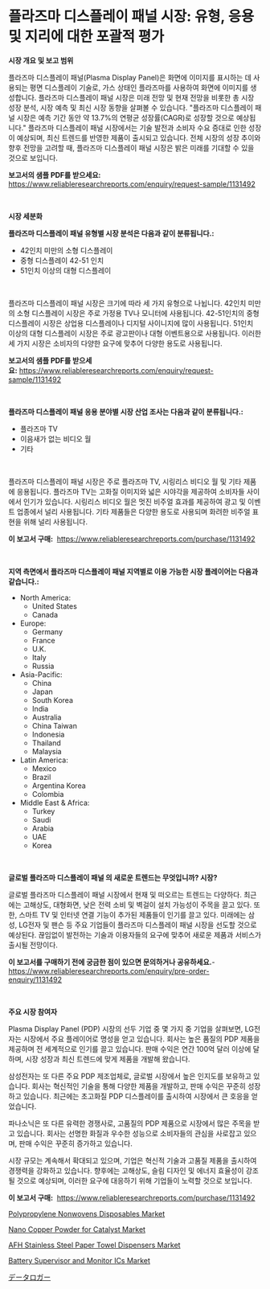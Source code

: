 <p><h1>플라즈마 디스플레이 패널 시장: 유형, 응용 및 지리에 대한 포괄적 평가</h1></p><p><strong>시장 개요 및 보고 범위</strong></p>
<p><p>플라즈마 디스플레이 패널(Plasma Display Panel)은 화면에 이미지를 표시하는 데 사용되는 평면 디스플레이 기술로, 가스 상태인 플라즈마를 사용하여 화면에 이미지를 생성합니다. 플라즈마 디스플레이 패널 시장은 미래 전망 및 현재 전망을 비롯한 총 시장 성장 분석, 시장 예측 및 최신 시장 동향을 살펴볼 수 있습니다. "플라즈마 디스플레이 패널 시장은 예측 기간 동안 약 13.7%의 연평균 성장률(CAGR)로 성장할 것으로 예상됩니다." 플라즈마 디스플레이 패널 시장에서는 기술 발전과 소비자 수요 증대로 인한 성장이 예상되며, 최신 트렌드를 반영한 제품이 출시되고 있습니다. 전체 시장의 성장 추이와 향후 전망을 고려할 때, 플라즈마 디스플레이 패널 시장은 밝은 미래를 기대할 수 있을 것으로 보입니다.</p></p>
<p><strong>보고서의 샘플 PDF를 받으세요:</strong> <a href="https://www.reliableresearchreports.com/enquiry/request-sample/1131492">https://www.reliableresearchreports.com/enquiry/request-sample/1131492</a></p>
<p>&nbsp;</p>
<p><strong>시장 세분화</strong></p>
<p><strong>플라즈마 디스플레이 패널 유형별 시장 분석은 다음과 같이 분류됩니다.:</strong></p>
<p><ul><li>42인치 미만의 소형 디스플레이</li><li>중형 디스플레이 42-51 인치</li><li>51인치 이상의 대형 디스플레이</li></ul></p>
<p>&nbsp;</p>
<p><p>플라즈마 디스플레이 패널 시장은 크기에 따라 세 가지 유형으로 나뉩니다. 42인치 미만의 소형 디스플레이 시장은 주로 가정용 TV나 모니터에 사용됩니다. 42-51인치의 중형 디스플레이 시장은 상업용 디스플레이나 디지털 사이니지에 많이 사용됩니다. 51인치 이상의 대형 디스플레이 시장은 주로 광고판이나 대형 이벤트용으로 사용됩니다. 이러한 세 가지 시장은 소비자의 다양한 요구에 맞추어 다양한 용도로 사용됩니다.</p></p>
<p><strong>보고서의 샘플 PDF를 받으세요:</strong>&nbsp;<a href="https://www.reliableresearchreports.com/enquiry/request-sample/1131492">https://www.reliableresearchreports.com/enquiry/request-sample/1131492</a></p>
<p>&nbsp;</p>
<p><strong> 플라즈마 디스플레이 패널 응용 분야별 시장 산업 조사는 다음과 같이 분류됩니다.:</strong></p>
<p><ul><li>플라즈마 TV</li><li>이음새가 없는 비디오 월</li><li>기타</li></ul></p>
<p>&nbsp;</p>
<p><p>플라즈마 디스플레이 패널 시장은 주로 플라즈마 TV, 시링리스 비디오 월 및 기타 제품에 응용됩니다. 플라즈마 TV는 고화질 이미지와 넓은 시야각을 제공하여 소비자들 사이에서 인기가 있습니다. 시링리스 비디오 월은 멋진 비주얼 효과를 제공하여 광고 및 이벤트 업종에서 널리 사용됩니다. 기타 제품들은 다양한 용도로 사용되며 화려한 비주얼 표현을 위해 널리 사용됩니다.</p></p>
<p><strong>이 보고서 구매:</strong>&nbsp; <a href="https://www.reliableresearchreports.com/purchase/1131492">https://www.reliableresearchreports.com/purchase/1131492</a></p>
<p>&nbsp;</p>
<p><strong>지역 측면에서 플라즈마 디스플레이 패널 지역별로 이용 가능한 시장 플레이어는 다음과 같습니다.:</strong></p>
<p><ul>
    <li>
        North America:
        <ul>
            <li>United States</li>
            <li>Canada</li>
        </ul>
    </li>
    <li>
        Europe:
        <ul>
            <li>Germany</li>
            <li>France</li>
            <li>U.K.</li>
            <li>Italy</li>
            <li>Russia</li>
        </ul>
    </li>
    <li>
        Asia-Pacific:
        <ul>
            <li>China</li>
            <li>Japan</li>
            <li>South Korea</li>
            <li>India</li>
            <li>Australia</li>
            <li>China Taiwan</li>
            <li>Indonesia</li>
            <li>Thailand</li>
            <li>Malaysia</li>
        </ul>
    </li>
    <li>
        Latin America:
        <ul>
            <li>Mexico</li>
            <li>Brazil</li>
            <li>Argentina Korea</li>
            <li>Colombia</li>
        </ul>
    </li>
    <li>
        Middle East & Africa:
        <ul>
            <li>Turkey</li>
            <li>Saudi</li>
            <li>Arabia</li>
            <li>UAE</li>
            <li>Korea</li>
        </ul>
    </li>
    </ul></p>
<p>&nbsp;</p>
<p><strong>글로벌 플라즈마 디스플레이 패널 의 새로운 트렌드는 무엇입니까? 시장?</strong></p>
<p><p>글로벌 플라즈마 디스플레이 패널 시장에서 현재 및 떠오르는 트렌드는 다양하다. 최근에는 고해상도, 대형화면, 낮은 전력 소비 및 벽걸이 설치 가능성이 주목을 끌고 있다. 또한, 스마트 TV 및 인터넷 연결 기능이 추가된 제품들이 인기를 끌고 있다. 미래에는 삼성, LG전자 및 팬슨 등 주요 기업들이 플라즈마 디스플레이 패널 시장을 선도할 것으로 예상된다. 끊임없이 발전하는 기술과 이용자들의 요구에 맞추어 새로운 제품과 서비스가 출시될 전망이다.</p></p>
<p><strong>이 보고서를 구매하기 전에 궁금한 점이 있으면 문의하거나 공유하세요.</strong>- <a href="https://www.reliableresearchreports.com/enquiry/pre-order-enquiry/1131492">https://www.reliableresearchreports.com/enquiry/pre-order-enquiry/1131492</a></p>
<p>&nbsp;</p>
<p><strong>주요 시장 참여자</strong></p>
<p><p>Plasma Display Panel (PDP) 시장의 선두 기업 중 몇 가지 중 기업을 살펴보면, LG전자는 시장에서 주요 플레이어로 명성을 얻고 있습니다. 회사는 높은 품질의 PDP 제품을 제공하며 전 세계적으로 인기를 끌고 있습니다. 판매 수익은 연간 100억 달러 이상에 달하며, 시장 성장과 최신 트렌드에 맞게 제품을 개발해 왔습니다.</p><p>삼성전자는 또 다른 주요 PDP 제조업체로, 글로벌 시장에서 높은 인지도를 보유하고 있습니다. 회사는 혁신적인 기술을 통해 다양한 제품을 개발하고, 판매 수익은 꾸준히 성장하고 있습니다. 최근에는 초고화질 PDP 디스플레이를 출시하여 시장에서 큰 호응을 얻었습니다.</p><p>파나소닉은 또 다른 유력한 경쟁사로, 고품질의 PDP 제품으로 시장에서 많은 주목을 받고 있습니다. 회사는 선명한 화질과 우수한 성능으로 소비자들의 관심을 사로잡고 있으며, 판매 수익은 꾸준히 증가하고 있습니다.</p><p>시장 규모는 계속해서 확대되고 있으며, 기업은 혁신적 기술과 고품질 제품을 출시하여 경쟁력을 강화하고 있습니다. 향후에는 고해상도, 슬림 디자인 및 에너지 효율성이 강조될 것으로 예상되며, 이러한 요구에 대응하기 위해 기업들이 노력할 것으로 보입니다.</p></p>
<p><strong>이 보고서 구매:</strong>&nbsp;&nbsp;<a href="https://www.reliableresearchreports.com/purchase/1131492">https://www.reliableresearchreports.com/purchase/1131492</a></p>
<p><p><a href="https://issuu.com/reportprime-2/docs/polypropylene-nonwovens-disposables-market-size-20">Polypropylene Nonwovens Disposables Market</a></p><p><a href="https://github.com/irfadac/Market-Research-Report-List-2/blob/main/nano-copper-powder-for-catalyst-market.md">Nano Copper Powder for Catalyst Market</a></p><p><a href="https://issuu.com/reportprime-2/docs/afh-stainless-steel-paper-towel-dispensers-market-">AFH Stainless Steel Paper Towel Dispensers Market</a></p><p><a href="https://view.publitas.com/reportprime-1/battery-supervisor-and-monitor-ics-market-offer-valuable-insights-into-market-size-market-share-market-trends-and-projections-spanning-from-2024-to-2031/">Battery Supervisor and Monitor ICs Market</a></p><p><a href="https://github.com/ycmtqqhvk3273/Market-Research-Report-List-1/blob/main/6899901233.md">データロガー</a></p></p>

